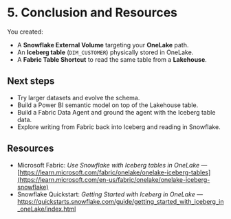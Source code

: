 # 5. Conclusion and Resources

You created:
- A **Snowflake External Volume** targeting your **OneLake** path.
- An **Iceberg table** (`DIM_CUSTOMER`) physically stored in OneLake.
- A **Fabric Table Shortcut** to read the same table from a **Lakehouse**.

## Next steps
- Try larger datasets and evolve the schema.
- Build a Power BI semantic model on top of the Lakehouse table.
- Build a Fabric Data Agent and ground the agent with the Iceberg table data.
- Explore writing from Fabric back into Iceberg and reading in Snowflake.

## Resources
- Microsoft Fabric: *Use Snowflake with Iceberg tables in OneLake* — [https://learn.microsoft.com/fabric/onelake/onelake-iceberg-tables](https://learn.microsoft.com/en-us/fabric/onelake/onelake-iceberg-snowflake)
- Snowflake Quickstart: *Getting Started with Iceberg in OneLake* — https://quickstarts.snowflake.com/guide/getting_started_with_iceberg_in_oneLake/index.html
